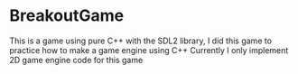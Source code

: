 # BreakoutGame

This is a game using pure C++ with the SDL2 library, I did this game to practice how to make a game engine using C++
Currently I only implement 2D game engine code for this game
